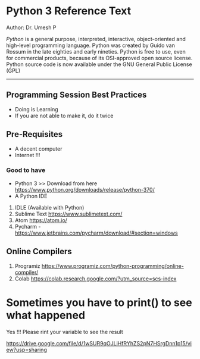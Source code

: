 # Python 3 Reference Text

Author: Dr. Umesh P

*Python* is a general purpose, interpreted, interactive, object-oriented and high-level programming language. Python was created by Guido van Rossum in the late eighties and early nineties. Python is free to use, even for commercial products, because of its OSI-approved open source license. Python source code is now available under the GNU General Public License (GPL)


------
## Programming Session Best Practices 
- Doing is Learning
- If you are not able to make it, do it twice

## Pre-Requisites
- A decent computer
- Internet !!!

### Good to have

- Python 3 >> Download from here  https://www.python.org/downloads/release/python-370/
- A Python IDE
1. IDLE (Available with Python) 
2. Sublime Text https://www.sublimetext.com/
3. Atom https://atom.io/
4. Pycharm - https://www.jetbrains.com/pycharm/download/#section=windows

## Online Compilers 
1. Programiz https://www.programiz.com/python-programming/online-compiler/
2. Colab https://colab.research.google.com/?utm_source=scs-index


# Sometimes you have to print() to see what happened
Yes !!! Please rint your variable to see the result



https://drive.google.com/file/d/1wSUR9qOJLiHfRYhZS2pN7HSrgDnn1p15/view?usp=sharing
